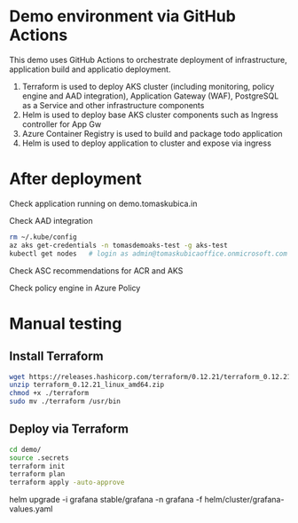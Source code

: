 # Demo environment via GitHub Actions
This demo uses GitHub Actions to orchestrate deployment of infrastructure, application build and applicatio deployment.
1. Terraform is used to deploy AKS cluster (including monitoring, policy engine and AAD integration), Application Gateway (WAF), PostgreSQL as a Service and other infrastructure components
2. Helm is used to deploy base AKS cluster components such as Ingress controller for App Gw
3. Azure Container Registry is used to build and package todo application
4. Helm is used to deploy application to cluster and expose via ingress

# After deployment
Check application running on demo.tomaskubica.in

Check AAD integration
```bash
rm ~/.kube/config
az aks get-credentials -n tomasdemoaks-test -g aks-test
kubectl get nodes   # login as admin@tomaskubicaoffice.onmicrosoft.com
```

Check ASC recommendations for ACR and AKS

Check policy engine in Azure Policy



# Manual testing
## Install Terraform
```bash
wget https://releases.hashicorp.com/terraform/0.12.21/terraform_0.12.21_linux_amd64.zip
unzip terraform_0.12.21_linux_amd64.zip
chmod +x ./terraform
sudo mv ./terraform /usr/bin
```

## Deploy via Terraform
```bash
cd demo/
source .secrets
terraform init
terraform plan
terraform apply -auto-approve
```

helm upgrade -i grafana stable/grafana -n grafana -f helm/cluster/grafana-values.yaml


